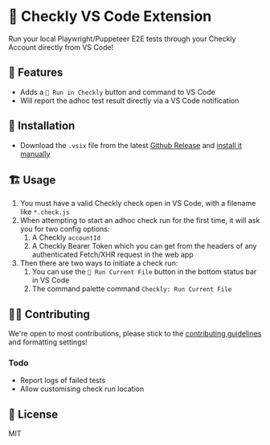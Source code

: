# 🦝 Checkly VS Code Extension

Run your local Playwright/Puppeteer E2E tests through your Checkly Account directly from VS Code!

## 📱 Features

- Adds a `🦝 Run in Checkly` button and command to VS Code
- Will report the adhoc test result directly via a VS Code notification

## 📌 Installation

- Download the `.vsix` file from the latest [Github Release](https://github.com/ndom91/checkly-vscode/releases) and [install it manually](https://code.visualstudio.com/docs/editor/extension-marketplace#_install-from-a-vsix)

## 🏗️ Usage

1. You must have a valid Checkly check open in VS Code, with a filename like `*.check.js`
2. When attempting to start an adhoc check run for the first time, it will ask you for two config options:
   1. A Checkly `accountId`
   2. A Checkly Bearer Token which you can get from the headers of any authenticated Fetch/XHR request in the web app
3. Then there are two ways to initiate a check run:
   1. You can use the `🦝 Run Current File` button in the bottom status bar in VS Code
   2. The command palette command `Checkly: Run Current File`

## 🏋️‍♀️ Contributing

We're open to most contributions, please stick to the [contributing guidelines]() and formatting settings!

### Todo

- Report logs of failed tests
- Allow customising check run location

## 📝 License

MIT
